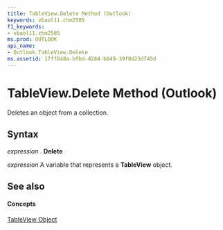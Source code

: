 ```yaml
---
title: TableView.Delete Method (Outlook)
keywords: vbaol11.chm2505
f1_keywords:
- vbaol11.chm2505
ms.prod: OUTLOOK
api_name:
- Outlook.TableView.Delete
ms.assetid: 17ff648a-bfbd-4284-b049-39f0d23df45d
---
```



# TableView.Delete Method (Outlook)

Deletes an object from a collection.


## Syntax

 _expression_ . **Delete**

 _expression_ A variable that represents a **TableView** object.


## See also


#### Concepts


[TableView Object](tableview-object-outlook.md)

